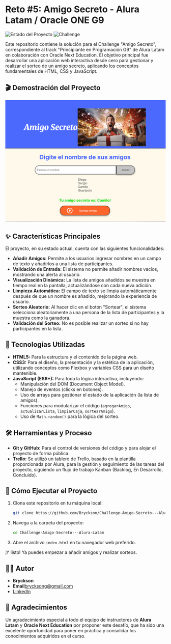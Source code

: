 # Reto #5: Amigo Secreto - Alura Latam / Oracle ONE G9

![Estado del Proyecto](https://img.shields.io/badge/Estado-Finalizado%20-brightgreen)
![Challenge](https://img.shields.io/badge/Challenge-Alura%20Latam%20%2F%20ONE-blue)

Este repositorio contiene la solución para el Challenge "Amigo Secreto", correspondiente al track "Principiante en Programación G9" de Alura Latam en colaboración con Oracle Next Education. El objetivo principal fue desarrollar una aplicación web interactiva desde cero para gestionar y realizar el sorteo de un amigo secreto, aplicando los conceptos fundamentales de HTML, CSS y JavaScript.

## 🎬 Demostración del Proyecto

![Demostración del Proyecto](./assets/funciona.png)

## ✨ Características Principales

El proyecto, en su estado actual, cuenta con las siguientes funcionalidades:

-   **Añadir Amigos:** Permite a los usuarios ingresar nombres en un campo de texto y añadirlos a una lista de participantes.
-   **Validación de Entrada:** El sistema no permite añadir nombres vacíos, mostrando una alerta al usuario.
-   **Visualización Dinámica:** La lista de amigos añadidos se muestra en tiempo real en la pantalla, actualizándose con cada nueva adición.
-   **Limpieza Automática:** El campo de texto se limpia automáticamente después de que un nombre es añadido, mejorando la experiencia de usuario.
-   **Sorteo Aleatorio:** Al hacer clic en el botón "Sortear", el sistema selecciona aleatoriamente a una persona de la lista de participantes y la muestra como la ganadora.
-   **Validación del Sorteo:** No es posible realizar un sorteo si no hay participantes en la lista.

## 🚀 Tecnologías Utilizadas

-   **HTML5:** Para la estructura y el contenido de la página web.
-   **CSS3:** Para el diseño, la presentación y la estética de la aplicación, utilizando conceptos como Flexbox y variables CSS para un diseño mantenible.
-   **JavaScript (ES6+):** Para toda la lógica interactiva, incluyendo:
    -   Manipulación del DOM (Document Object Model).
    -   Manejo de eventos (clicks en botones).
    -   Uso de arrays para gestionar el estado de la aplicación (la lista de amigos).
    -   Funciones para modularizar el código (`agregarAmigo`, `actualizarLista`, `limpiarCaja`, `sortearAmigo`).
    -   Uso de `Math.random()` para la lógica del sorteo.

## 🛠️ Herramientas y Proceso

-   **Git y GitHub:** Para el control de versiones del código y para alojar el proyecto de forma pública.
-   **Trello:** Se utilizó un tablero de Trello, basado en la plantilla proporcionada por Alura, para la gestión y seguimiento de las tareas del proyecto, siguiendo un flujo de trabajo Kanban (Backlog, En Desarrollo, Concluido).

## 🏁 Cómo Ejecutar el Proyecto

1.  Clona este repositorio en tu máquina local:
    ```bash
    git clone https://github.com/Bryckson/Challenge-Amigo-Secreto---Alura-Latam.git
    ```
2.  Navega a la carpeta del proyecto:
    ```bash
    cd Challenge-Amigo-Secreto---Alura-Latam
    ```
3.  Abre el archivo `index.html` en tu navegador web preferido.

¡Y listo! Ya puedes empezar a añadir amigos y realizar sorteos.

## 👨‍💻 Autor

-   **Bryckson**
-   **Email**brycksong@gmail.com  
-   [LinkedIn](https://www.linkedin.com/in/bryckson-gutierrez)

## 🙏 Agradecimientos

Un agradecimiento especial a todo el equipo de instructores de **Alura Latam** y **Oracle Next Education** por proponer este desafío, que ha sido una excelente oportunidad para poner en práctica y consolidar los conocimientos adquiridos en el curso.
